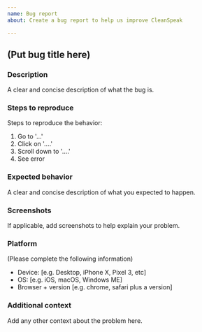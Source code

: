 ```yaml
---
name: Bug report
about: Create a bug report to help us improve CleanSpeak

---
```


## (Put bug title here)

### Description 
A clear and concise description of what the bug is.

### Steps to reproduce
Steps to reproduce the behavior:
1. Go to '...'
2. Click on '....'
3. Scroll down to '....'
4. See error

### Expected behavior
A clear and concise description of what you expected to happen.

### Screenshots
If applicable, add screenshots to help explain your problem.

### Platform
(Please complete the following information)
 - Device: [e.g. Desktop, iPhone X, Pixel 3, etc]
 - OS: [e.g. iOS, macOS, Windows ME]
 - Browser + version [e.g. chrome, safari plus a version]

### Additional context
Add any other context about the problem here.
